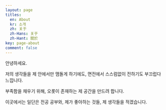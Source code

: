 ```yaml
---
layout: page
titles:
  en: About
  kr: 소개
  zh: 关于
  zh-Hans: 关于
  zh-Hant: 關於
key: page-about
comment: false
---
```


안녕하세요.

저의 생각들을 제 안에서만 맴돌게 하기에도, 면전에서 스스럼없이 전하기도 부끄럽다 느낍니다.

부족함을 채우기 위해, 오롯이 존재하는 제 공간을 만드려 합니다.

이곳에서는 일단은 전공 공부와, 제가 좋아하는 것들, 제 생각들을 적겠습니다.


